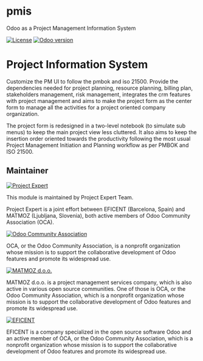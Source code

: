 # pmis
Odoo as a Project Management Information System

[![License](https://img.shields.io/badge/licence-AGPL--3-blue.svg)](http://www.gnu.org/licenses/agpl-3.0-standalone.html)
[![Odoo version](https://img.shields.io/badge/Odoo-8.0-brightgreen.svg?style=flat-square)]()

Project Information System
==============================

Customize the PM UI to follow the pmbok and iso 21500. Provide the dependencies
needed for project planning, resource planning, billing plan, stakeholders management,
risk management, integrates the crm features with project management and aims to make
the project form as the center form to manage all the activities for a project oriented
company organization.

The project form is redesigned in a two-level notebook (to simulate sub menus) to keep
the main project view less cluttered. It also aims to keep the insertion order oriented
towards the productivity following the most usual Project Management Initiation and
Planning workflow as per PMBOK and ISO 21500.

Maintainer
----------

[![Project Expert](http://www.project.expert/logo.png)](http://project.expert)

This module is maintained by Project Expert Team.

Project Expert is a joint effort between EFICENT (Barcelona, Spain) and MATMOZ (Ljubljana, Slovenia),
both active members of Odoo Community Association (OCA).

[![Odoo Community Association](http://odoo-community.org/logo.png)](http://odoo-community.org)

OCA, or the Odoo Community Association, is a nonprofit organization whose
mission is to support the collaborative development of Odoo features and
promote its widespread use.

[![MATMOZ d.o.o.](http://www.matmoz.si/wp-content/uploads/2014/11/128x128.png)](http://www.matmoz.si)

MATMOZ d.o.o. is a project management services company, which is also active in various open source communities.
One of those is OCA, or the Odoo Community Association, which is a nonprofit organization whose mission is to support the collaborative development of Odoo features and promote its widespread use.

[![EFICENT](http://www.eficent.com/wordpress/wp-content/uploads/2012/09/eficent_logo.png)](http://www.eficent.com)

EFICENT is a company specialized in the open source software Odoo and an active member of OCA, or the Odoo Community Association,
which is a nonprofit organization whose mission is to support the collaborative development of Odoo features and promote its widespread use.

